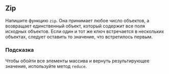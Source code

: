 ## Zip ##
Напишите функцию `zip`. Она принимает любое число объектов, а возвращает единственный объект, который содержит все поля исходных объектов. Если один и тот же ключ встречается в нескольких объектах, следует оставить то значение, что встретилось первым.

### Подсказка ###
Чтобы обойти все элементы массива и вернуть результирующее значение, используйте метод `reduce`.